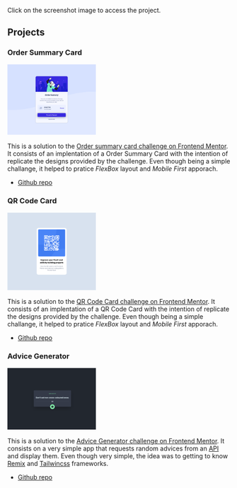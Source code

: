 Click on the screenshot image to access the project.

## Projects

### Order Summary Card

[<img src="projects/order-summary-card/src/images/screenshot.png" alt="Order Summary Card screenshot" style="width:200px;" />](https://guilhermespopolin.github.io/portifolio/projects/order-summary-card/src/)

This is a solution to the [Order summary card challenge on Frontend Mentor](https://www.frontendmentor.io/challenges/order-summary-component-QlPmajDUj).
It consists of an implentation of a Order Summary Card with the intention of replicate the designs provided by the challenge. Even though being
a simple challange, it helped to pratice _FlexBox_ layout and _Mobile First_ apporach.

- [Github repo](https://github.com/guilhermespopolin/portifolio/tree/main/projects/order-summary-card)

### QR Code Card

[<img src="projects/qr-code-card/docs/screenshot.png" alt="QR Card screenshot" style="width:200px;" />](https://guilhermespopolin.github.io/portifolio/projects/qr-code-card/src/)

This is a solution to the [QR Code Card challenge on Frontend Mentor](https://www.frontendmentor.io/challenges/qr-code-component-iux_sIO_H/hub/qr-code-component-qOZzN4RgzP).
It consists of an implentation of a QR Code Card with the intention of replicate the designs provided by the challenge. Even though being
a simple challange, it helped to pratice _FlexBox_ layout and _Mobile First_ apporach.

- [Github repo](https://github.com/guilhermespopolin/portifolio/tree/main/projects/qr-code-card)

### Advice Generator

[<img src="projects/advice-generator/public/images/screenshot.png" alt="Advice Generator screenshot" style="width:200px;" />](https://advice-generator-one-flame.vercel.app/)

This is a solution to the [Advice Generator challenge on Frontend Mentor](https://www.frontendmentor.io/challenges/advice-generator-app-QdUG-13db/hub/advice-generator-app-5DJeC7ZO9P).
It consists on a very simple app that requests random advices from an [API](https://api.adviceslip.com/) and display them. Even though very simple, the idea was to getting to know
[Remix](https://remix.run/) and [Tailwincss](https://tailwindcss.com/) frameworks.

- [Github repo](https://github.com/guilhermespopolin/portifolio/tree/main/projects/advice-generator)
